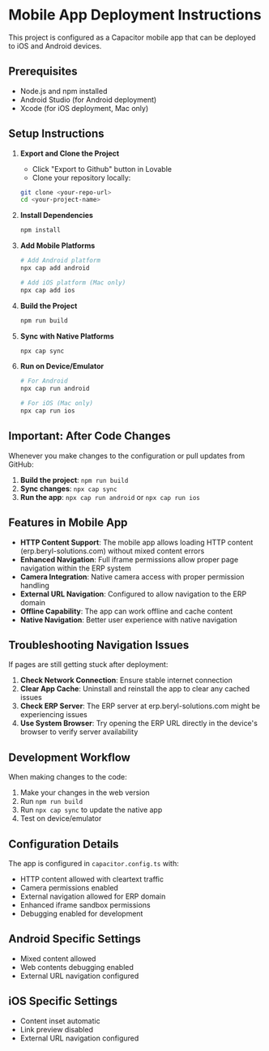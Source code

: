 
# Mobile App Deployment Instructions

This project is configured as a Capacitor mobile app that can be deployed to iOS and Android devices.

## Prerequisites

- Node.js and npm installed
- Android Studio (for Android deployment)
- Xcode (for iOS deployment, Mac only)

## Setup Instructions

1. **Export and Clone the Project**
   - Click "Export to Github" button in Lovable
   - Clone your repository locally:
   ```bash
   git clone <your-repo-url>
   cd <your-project-name>
   ```

2. **Install Dependencies**
   ```bash
   npm install
   ```

3. **Add Mobile Platforms**
   ```bash
   # Add Android platform
   npx cap add android
   
   # Add iOS platform (Mac only)
   npx cap add ios
   ```

4. **Build the Project**
   ```bash
   npm run build
   ```

5. **Sync with Native Platforms**
   ```bash
   npx cap sync
   ```

6. **Run on Device/Emulator**
   ```bash
   # For Android
   npx cap run android
   
   # For iOS (Mac only)
   npx cap run ios
   ```

## Important: After Code Changes

Whenever you make changes to the configuration or pull updates from GitHub:

1. **Build the project**: `npm run build`
2. **Sync changes**: `npx cap sync`
3. **Run the app**: `npx cap run android` or `npx cap run ios`

## Features in Mobile App

- **HTTP Content Support**: The mobile app allows loading HTTP content (erp.beryl-solutions.com) without mixed content errors
- **Enhanced Navigation**: Full iframe permissions allow proper page navigation within the ERP system
- **Camera Integration**: Native camera access with proper permission handling
- **External URL Navigation**: Configured to allow navigation to the ERP domain
- **Offline Capability**: The app can work offline and cache content
- **Native Navigation**: Better user experience with native navigation

## Troubleshooting Navigation Issues

If pages are still getting stuck after deployment:

1. **Check Network Connection**: Ensure stable internet connection
2. **Clear App Cache**: Uninstall and reinstall the app to clear any cached issues
3. **Check ERP Server**: The ERP server at erp.beryl-solutions.com might be experiencing issues
4. **Use System Browser**: Try opening the ERP URL directly in the device's browser to verify server availability

## Development Workflow

When making changes to the code:

1. Make your changes in the web version
2. Run `npm run build`
3. Run `npx cap sync` to update the native app
4. Test on device/emulator

## Configuration Details

The app is configured in `capacitor.config.ts` with:
- HTTP content allowed with cleartext traffic
- Camera permissions enabled
- External navigation allowed for ERP domain
- Enhanced iframe sandbox permissions
- Debugging enabled for development

## Android Specific Settings

- Mixed content allowed
- Web contents debugging enabled
- External URL navigation configured

## iOS Specific Settings

- Content inset automatic
- Link preview disabled
- External URL navigation configured
